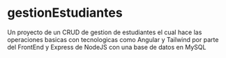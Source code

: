 # gestionEstudiantes
Un proyecto de un CRUD de gestion de estudiantes el cual hace las operaciones basicas con tecnologicas como Angular y Tailwind por parte del FrontEnd y Express de NodeJS con una base de datos en MySQL
